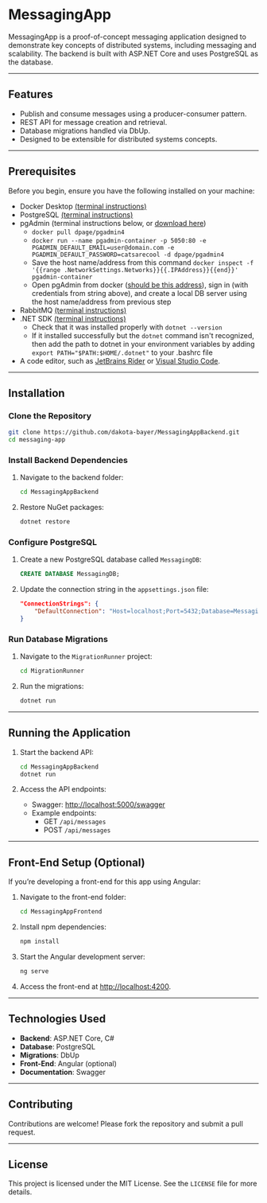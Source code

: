 # MessagingApp

MessagingApp is a proof-of-concept messaging application designed to demonstrate key concepts of distributed systems, including messaging and scalability. The backend is built with ASP.NET Core and uses PostgreSQL as the database.

---

## Features

- Publish and consume messages using a producer-consumer pattern.
- REST API for message creation and retrieval.
- Database migrations handled via DbUp.
- Designed to be extensible for distributed systems concepts.

---

## Prerequisites

Before you begin, ensure you have the following installed on your machine:

- Docker Desktop [(terminal instructions)](https://docs.docker.com/engine/install/ubuntu/#install-using-the-repository)
- PostgreSQL [(terminal instructions)](https://www.postgresql.org/download/linux/ubuntu/)
- pgAdmin (terminal instructions below, or [download here](https://www.pgadmin.org/download/))
  - `docker pull dpage/pgadmin4`
  - `docker run --name pgadmin-container -p 5050:80 -e PGADMIN_DEFAULT_EMAIL=user@domain.com -e PGADMIN_DEFAULT_PASSWORD=catsarecool -d dpage/pgadmin4`
  - Save the host name/address from this command `docker inspect -f '{{range .NetworkSettings.Networks}}{{.IPAddress}}{{end}}' pgadmin-container`
  - Open pgAdmin from docker ([should be this address](http://localhost:5050)), sign in (with credentials from string above), and create a local DB server using the host name/address from previous step
- RabbitMQ [(terminal instructions)](https://www.rabbitmq.com/docs/download)
- .NET SDK [(terminal instructions)](https://learn.microsoft.com/en-us/dotnet/core/install/linux-scripted-manual#scripted-install)
  - Check that it was installed properly with `dotnet --version`
  - If it installed successfully but the `dotnet` command isn't recognized, then add the path to dotnet in your environment variables by adding `export PATH="$PATH:$HOME/.dotnet"` to your .bashrc file
- A code editor, such as [JetBrains Rider](https://www.jetbrains.com/rider/) or [Visual Studio Code](https://code.visualstudio.com/).

---

## Installation 

### Clone the Repository

```bash
git clone https://github.com/dakota-bayer/MessagingAppBackend.git
cd messaging-app
```

### Install Backend Dependencies

1. Navigate to the backend folder:

   ```bash
   cd MessagingAppBackend
   ```

2. Restore NuGet packages:

   ```bash
   dotnet restore
   ```

### Configure PostgreSQL

1. Create a new PostgreSQL database called `MessagingDB`:

   ```sql
   CREATE DATABASE MessagingDB;
   ```

2. Update the connection string in the `appsettings.json` file:

   ```json
   "ConnectionStrings": {
       "DefaultConnection": "Host=localhost;Port=5432;Database=MessagingDB;Username=postgres;Password=yourpassword"
   }
   ```

### Run Database Migrations

1. Navigate to the `MigrationRunner` project:

   ```bash
   cd MigrationRunner
   ```

2. Run the migrations:

   ```bash
   dotnet run
   ```

---

## Running the Application

1. Start the backend API:

   ```bash
   cd MessagingAppBackend
   dotnet run
   ```

2. Access the API endpoints:
    - Swagger: [http://localhost:5000/swagger](http://localhost:5000/swagger)
    - Example endpoints:
        - GET `/api/messages`
        - POST `/api/messages`

---

## Front-End Setup (Optional)

If you’re developing a front-end for this app using Angular:

1. Navigate to the front-end folder:

   ```bash
   cd MessagingAppFrontend
   ```

2. Install npm dependencies:

   ```bash
   npm install
   ```

3. Start the Angular development server:

   ```bash
   ng serve
   ```

4. Access the front-end at [http://localhost:4200](http://localhost:4200).

---

## Technologies Used

- **Backend**: ASP.NET Core, C#
- **Database**: PostgreSQL
- **Migrations**: DbUp
- **Front-End**: Angular (optional)
- **Documentation**: Swagger

---

## Contributing

Contributions are welcome! Please fork the repository and submit a pull request.

---

## License

This project is licensed under the MIT License. See the `LICENSE` file for more details.

